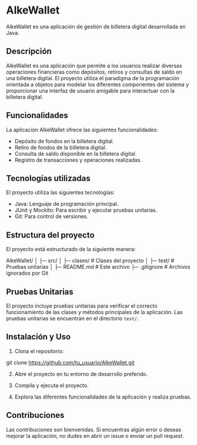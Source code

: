 # AlkeWallet

AlkeWallet es una aplicación de gestión de billetera digital desarrollada en Java.

## Descripción

AlkeWallet es una aplicación que permite a los usuarios realizar diversas operaciones financieras como depósitos, retiros y consultas de saldo en una billetera digital. El proyecto utiliza el paradigma de la programación orientada a objetos para modelar los diferentes componentes del sistema y proporcionar una interfaz de usuario amigable para interactuar con la billetera digital.

## Funcionalidades

La aplicación AlkeWallet ofrece las siguientes funcionalidades:

- Depósito de fondos en la billetera digital.
- Retiro de fondos de la billetera digital.
- Consulta de saldo disponible en la billetera digital.
- Registro de transacciones y operaciones realizadas.

## Tecnologías utilizadas

El proyecto utiliza las siguientes tecnologías:

- Java: Lenguaje de programación principal.
- JUnit y Mockito: Para escribir y ejecutar pruebas unitarias.
- Git: Para control de versiones.

## Estructura del proyecto

El proyecto está estructurado de la siguiente manera:

AlkeWallet/
│
├─ src/
│ ├─ clases/ # Clases del proyecto
│ ├─ test/ # Pruebas unitarias
│
├─ README.md # Este archivo
├─ .gitignore # Archivos ignorados por Git


## Pruebas Unitarias

El proyecto incluye pruebas unitarias para verificar el correcto funcionamiento de las clases y métodos principales de la aplicación. Las pruebas unitarias se encuentran en el directorio `test/`.

## Instalación y Uso

1. Clona el repositorio:

git clone https://github.com/tu_usuario/AlkeWallet.git


2. Abre el proyecto en tu entorno de desarrollo preferido.

3. Compila y ejecuta el proyecto.

4. Explora las diferentes funcionalidades de la aplicación y realiza pruebas.

## Contribuciones

Las contribuciones son bienvenidas. Si encuentras algún error o deseas mejorar la aplicación, no dudes en abrir un issue o enviar un pull request.



